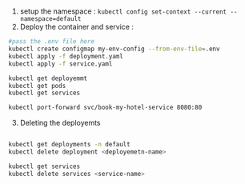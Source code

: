 #

1. setup the namespace : `kubectl config set-context --current --namespace=default`
2. Deploy the container and service :

```bash
#pass the .env file here
kubectl create configmap my-env-config --from-env-file=.env
kubectl apply -f deployment.yaml
kubectl apply -f service.yaml

kubectl get deployemmt
kubectl get pods
kubectl get services

kubectl port-forward svc/book-my-hotel-service 8080:80
```

3. Deleting the deployemts

```bash

kubectl get deployments -n default 
kubectl delete deployment <deployemetn-name>

kubectl get services
kubectl delete services <service-name>



